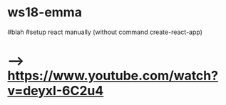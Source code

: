# ws18-emma
#blah
#setup react manually (without command create-react-app)
# --> https://www.youtube.com/watch?v=deyxI-6C2u4 
